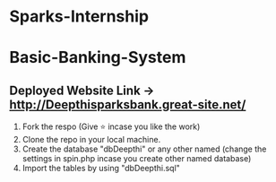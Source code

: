 # Sparks-Internship
# Basic-Banking-System

## Deployed Website Link -> http://Deepthisparksbank.great-site.net/
  
1. Fork the respo (Give ⭐ incase you like the work)
2. Clone the repo in your local machine.
3. Create the database "dbDeepthi" or any other named (change the settings in spin.php incase you create other named database)
4. Import the tables by using "dbDeepthi.sql"
